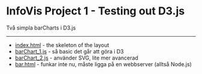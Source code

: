 InfoVis Project 1 - Testing out D3.js
=================================================

Två simpla barCharts i D3.js

-----

* [index.html](https://github.com/lindbergerik/infoVis_project_1/blob/master/index.html) - the skeleton of the layout
* [barChart_1.js](https://github.com/lindbergerik/infoVis_project_1/blob/master/barChart_1.js) - så basic det går att göra i D3
* [barChart_2.js](https://github.com/lindbergerik/infoVis_project_1/blob/master/barChart_2.js) - använder SVG, lite mer avancerad
* [bar.html](https://github.com/lindbergerik/infoVis_project_1/blob/master/Advanced/bar.html) - funkar inte nu, måste ligga på en webbserver (alltså Node.js)